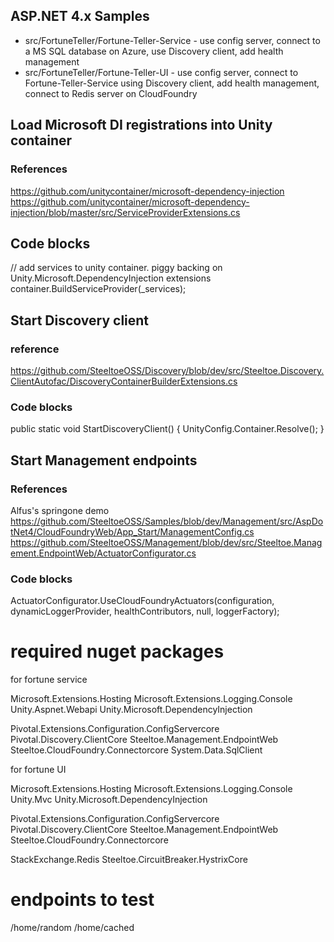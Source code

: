 ## ASP.NET 4.x Samples

* src/FortuneTeller/Fortune-Teller-Service - use config server, connect to a MS SQL database on Azure, use Discovery client, add health management
* src/FortuneTeller/Fortune-Teller-UI - use config server, connect to Fortune-Teller-Service using Discovery client, add health management, connect to Redis server on CloudFoundry



## Load Microsoft DI registrations into Unity container

### References
https://github.com/unitycontainer/microsoft-dependency-injection
https://github.com/unitycontainer/microsoft-dependency-injection/blob/master/src/ServiceProviderExtensions.cs

## Code blocks
// add services to unity container. piggy backing on Unity.Microsoft.DependencyInjection extensions
container.BuildServiceProvider(_services);


## Start Discovery client

### reference
https://github.com/SteeltoeOSS/Discovery/blob/dev/src/Steeltoe.Discovery.ClientAutofac/DiscoveryContainerBuilderExtensions.cs
    
### Code blocks
public static void StartDiscoveryClient()
{
    UnityConfig.Container.Resolve<IDiscoveryClient>();
}


## Start Management endpoints

### References
Alfus's springone demo
https://github.com/SteeltoeOSS/Samples/blob/dev/Management/src/AspDotNet4/CloudFoundryWeb/App_Start/ManagementConfig.cs
https://github.com/SteeltoeOSS/Management/blob/dev/src/Steeltoe.Management.EndpointWeb/ActuatorConfigurator.cs

### Code blocks
ActuatorConfigurator.UseCloudFoundryActuators(configuration, dynamicLoggerProvider,
                                                            healthContributors, null, loggerFactory);


 # required nuget packages

 for fortune service

Microsoft.Extensions.Hosting
Microsoft.Extensions.Logging.Console
Unity.Aspnet.Webapi 
Unity.Microsoft.DependencyInjection

Pivotal.Extensions.Configuration.ConfigServercore
Pivotal.Discovery.ClientCore
Steeltoe.Management.EndpointWeb
Steeltoe.CloudFoundry.Connectorcore
System.Data.SqlClient


for fortune UI

Microsoft.Extensions.Hosting
Microsoft.Extensions.Logging.Console
Unity.Mvc
Unity.Microsoft.DependencyInjection

Pivotal.Extensions.Configuration.ConfigServercore
Pivotal.Discovery.ClientCore
Steeltoe.Management.EndpointWeb
Steeltoe.CloudFoundry.Connectorcore

StackExchange.Redis
Steeltoe.CircuitBreaker.HystrixCore



# endpoints to test 

/home/random
/home/cached
